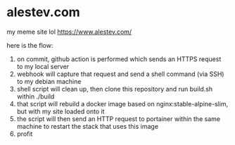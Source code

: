 # alestev.com
my meme site lol https://www.alestev.com/

here is the flow:

1. on commit, github action is performed which sends an HTTPS request to my local server
2. webhook will capture that request and send a shell command (via SSH) to my debian machine
3. shell script will clean up, then clone this repository and run build.sh within ./build
4. that script will rebuild a docker image based on nginx:stable-alpine-slim, but with my site loaded onto it
5. the script will then send an HTTP request to portainer within the same machine to restart the stack that uses this image
6. profit